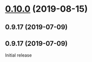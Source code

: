 # [0.10.0](https://github.com/erxes/erxes-logger/compare/0.9.17...0.10.0) (2019-08-15)

## 0.9.17 (2019-07-09)

## 0.9.17 (2019-07-09)

Initial release
